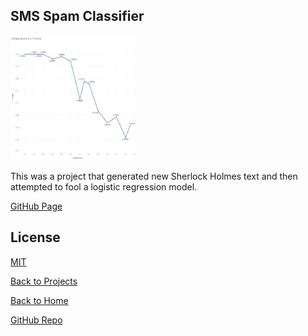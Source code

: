 ## SMS Spam Classifier

<img src="https://github.com/jkylemorris/MDSC-Portfolio-Kyle-Morris/blob/main/project3.png?raw=true" alt="twitter chart" height="200" width="200">

This was a project that generated new Sherlock Holmes text and then attempted to fool a logistic regression model.

[GitHub Page](https://github.com/jkylemorris/MDSC-Portfolio-Kyle-Morris/tree/main/Project3)

## License
[MIT](https://choosealicense.com/licenses/mit/)

[Back to Projects](https://jkylemorris.github.io/MDSC-Portfolio-Kyle-Morris/projects)

[Back to Home](https://jkylemorris.github.io/MDSC-Portfolio-Kyle-Morris/)

[GitHub Repo](https://github.com/jkylemorris/MDSC-Portfolio-Kyle-Morris/tree/main/Project3)
